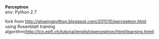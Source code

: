 **Perceptron**  
env: Python 2.7

fork from http://glowingpython.blogspot.com/2011/10/perceptron.html  
using Rosenblatt training algorithm(http://lcn.epfl.ch/tutorial/english/perceptron/html/learning.html)
